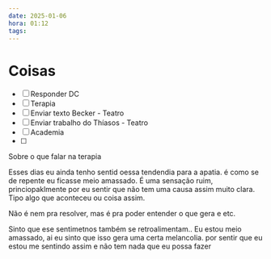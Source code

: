 ```yaml
---
date: 2025-01-06
hora: 01:12
tags:
---
```

# Coisas
- [ ] Responder DC
- [ ] Terapia
- [ ] Enviar texto Becker - Teatro
- [ ] Enviar trabalho do Thíasos - Teatro
- [ ] Academia
- [ ] 

Sobre o que falar na terapia 

Esses dias eu ainda tenho sentid oessa tendendia para a apatia. é como se de repente eu ficasse meio amassado. É uma sensação ruim, princiopaklmente por eu sentir que não tem uma causa assim muito clara. Tipo algo que aconteceu ou coisa assim. 

Não é nem pra resolver, mas é pra poder entender o que gera e etc. 

Sinto que ese sentimetnos também se retroalimentam.. Eu estou meio amassado, ai eu sinto que isso gera uma certa melancolia. por sentir que eu estou me sentindo assim e não tem nada que eu possa fazer 



